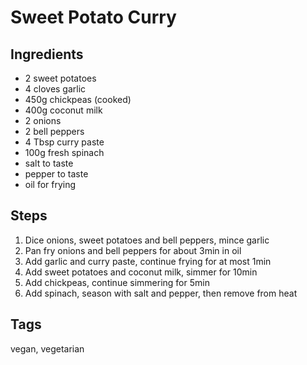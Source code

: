 # Sweet Potato Curry

## Ingredients

* 2 sweet potatoes
* 4 cloves garlic
* 450g chickpeas (cooked)
* 400g coconut milk
* 2 onions
* 2 bell peppers
* 4 Tbsp curry paste
* 100g fresh spinach
* salt to taste
* pepper to taste 
* oil for frying

## Steps

1. Dice onions, sweet potatoes and bell peppers, mince garlic
2. Pan fry onions and bell peppers for about 3min in oil
3. Add garlic and curry paste, continue frying for at most 1min
4. Add sweet potatoes and coconut milk, simmer for 10min
5. Add chickpeas, continue simmering for 5min
6. Add spinach, season with salt and pepper, then remove from heat

## Tags
vegan, vegetarian
